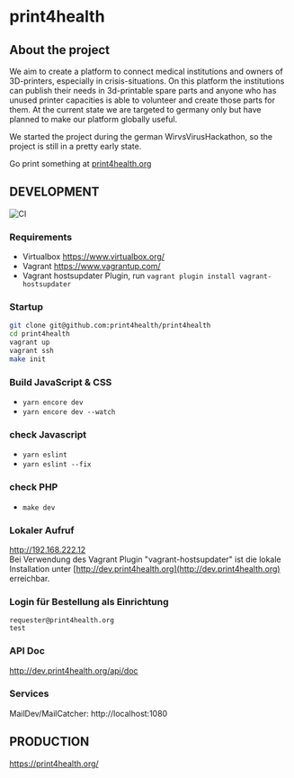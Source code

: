 print4health
====================

## About the project

We aim to create a platform to connect medical institutions and owners of 3D-printers, especially in crisis-situations.
On this platform the institutions can publish their needs in 3d-printable spare parts and anyone who has unused printer capacities is able to volunteer and create those parts for them.
At the current state we are targeted to germany only but have planned to make our platform globally useful.

We started the project during the german WirvsVirusHackathon, so the project is still in a pretty early state.

Go print something at [print4health.org](https://print4health.org)

DEVELOPMENT
-----------

![CI](https://github.com/print4health/print4health/workflows/CI/badge.svg)

### Requirements
- Virtualbox https://www.virtualbox.org/
- Vagrant https://www.vagrantup.com/
- Vagrant hostsupdater Plugin, run `vagrant plugin install vagrant-hostsupdater`

### Startup

```bash
git clone git@github.com:print4health/print4health
cd print4health
vagrant up
vagrant ssh
make init
``` 

### Build JavaScript & CSS
- ```yarn encore dev```
- ```yarn encore dev --watch```

### check Javascript

- ```yarn eslint```
- ```yarn eslint --fix```

### check PHP

 -   ```make dev```

### Lokaler Aufruf

http://192.168.222.12  
Bei Verwendung des Vagrant Plugin "vagrant-hostsupdater" ist die lokale Installation unter [http://dev.print4health.org](http://dev.print4health.org) erreichbar.

### Login für Bestellung als Einrichtung

    requester@print4health.org
    test

### API Doc

http://dev.print4health.org/api/doc

### Services

MailDev/MailCatcher: http://localhost:1080


PRODUCTION
----------

https://print4health.org/ 
